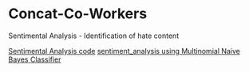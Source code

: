# Concat-Co-Workers
Sentimental Analysis - Identification of hate content


[Sentimental Analysis code](https://colab.research.google.com/drive/1XQyVPgHcdlQykv8-0kNzNvebF22wipOj?usp=sharing)
[sentiment_analysis using Multinomial Naive Bayes Classifier](https://colab.research.google.com/drive/1KAVNvtd-zUevq6zzgNQ1pt8d7gCS0kB7?usp=sharing)

